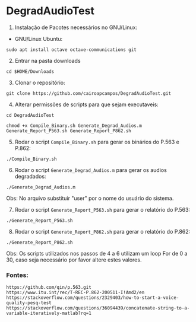 # DegradAudioTest

1. Instalação de Pacotes necessários no GNU/Linux:

* GNU/Linux Ubuntu:

`sudo apt install octave octave-communications git`


<!--  GNU/LIinux Manjaro: -->
<!--  sudo pacman -S octave git
yaourt -S octave-communications --noconfirm -->

2. Entrar na pasta downloads

`cd $HOME/Downloads`

3. Clonar o repositório:

`git clone https://github.com/cairoapcampos/DegradAudioTest.git`

4. Alterar permissões de scripts para que sejam executaveis:

`cd DegradAudioTest`

```
chmod +x Compile_Binary.sh Generate_Degrad_Audios.m Generate_Report_P563.sh Generate_Report_P862.sh
```
5. Rodar o script `Compile_Binary.sh` para gerar os binários do P.563 e P.862:

`./Compile_Binary.sh`

6. Rodar o script `Generate_Degrad_Audios.m` para gerar os audios degradados:

`./Generate_Degrad_Audios.m`

Obs: No arquivo substituir "user" por o nome do usuário do sistema.

7. Rodar o script `Generate_Report_P563.sh` para gerar o relatório do P.563:

`./Generate_Report_P563.sh`

8. Rodar o script `Generate_Report_P862.sh` para gerar o relatório do P.862:

`./Generate_Report_P862.sh`

Obs: Os scripts utilizados nos passos de 4 a 6 utilizam um loop For de 0 a 30, caso seja necessário por favor altere estes valores. 

### Fontes: 

```
https://github.com/qin/p.563.git
https://www.itu.int/rec/T-REC-P.862-200511-I!Amd2/en
https://stackoverflow.com/questions/2329403/how-to-start-a-voice-quality-pesq-test
https://stackoverflow.com/questions/36094439/concatenate-string-to-a-variable-iteratively-matlab?rq=1
```

